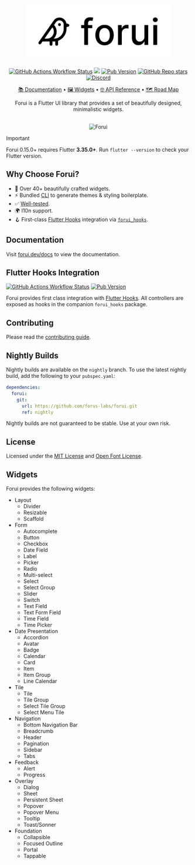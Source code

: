 <a href="https://forui.dev">
  <h1 align="center">
    <img width="400" alt="Forui" src="https://raw.githubusercontent.com/forus-labs/forui/main/docs/public/light_logo.png">
  </h1>
</a>

<p align="center">
  <a href="https://github.com/forus-labs/forui/actions/workflows/forui_build.yaml"><img alt="GitHub Actions Workflow Status" src="https://img.shields.io/github/actions/workflow/status/forus-labs/forui/forui_build.yaml?branch=main&style=flat&logo=github&label=main"></a>
  <a href="https://codecov.io/gh/forus-labs/forui" ><img src="https://codecov.io/gh/forus-labs/forui/branch/main/graph/badge.svg?token=YxGxA8Ydmg"/></a>
  <a href="https://pub.dev/packages/forui"><img alt="Pub Version" src="https://img.shields.io/pub/v/forui?style=flat&logo=dart&label=pub.dev&color=00589B"></a>
  <a href="https://github.com/forus-labs/forui"><img alt="GitHub Repo stars" src="https://img.shields.io/github/stars/forus-labs/forui?style=flat&logo=github&color=8957e5&link=https%3A%2F%2Fgithub.com%2Fforus-labs%2Fforui"></a>
  <a href="https://discord.gg/jrw3qHksjE"><img alt="Discord" src="https://img.shields.io/discord/1268920771062009886?logo=discord&logoColor=fff&label=discord&color=%237289da"></a>
</p>

<p align="center">
  <a href="https://forui.dev/docs">📚 Documentation</a> •
  <a href="https://forui.dev/docs/layout/divider">🖼️ Widgets</a> •
  <a href="https://pub.dev/documentation/forui">🤓 API Reference</a> •
  <a href="https://github.com/orgs/forus-labs/projects/9">🗺️ Road Map</a>
</p>

<p align="center">
  Forui is a Flutter UI library that provides a set of beautifully designed, minimalistic widgets.
</p>

<br />
<div align="center">
 <img width="800" alt="Forui" src="https://raw.githubusercontent.com/forus-labs/forui/main/docs/public/banner-160724.png">
</div>

> [!IMPORTANT]
> Forui 0.15.0+ requires Flutter **3.35.0+**. Run `flutter --version` to check your Flutter version.

## Why Choose Forui?

* 🎨 Over 40+ beautifully crafted widgets.
* ⚡ Bundled [CLI](https://forui.dev/docs/themes#customize-themes) to generate themes & styling boilerplate.
* ✅ [Well-tested](https://app.codecov.io/gh/forus-labs/forui).
* 🌍 I10n support.
* 🪝 First-class [Flutter Hooks](https://pub.dev/packages/flutter_hooks) integration via [`forui_hooks`](https://pub.dev/packages/forui_hooks).

## Documentation

Visit [forui.dev/docs](https://forui.dev/docs) to view the documentation.

## Flutter Hooks Integration

<a href="https://github.com/forus-labs/forui/actions/workflows/forui_hooks_build.yaml"><img alt="GitHub Actions Workflow Status" src="https://img.shields.io/github/actions/workflow/status/forus-labs/forui/forui_hooks_build.yaml?branch=main&style=flat&logo=github&label=forui_hooks"></a>
<a href="https://pub.dev/packages/forui_hooks"><img alt="Pub Version" src="https://img.shields.io/pub/v/forui_hooks?style=flat&logo=dart&label=pub.dev: forui_hooks&color=00589B"></a>

Forui provides first class integration with [Flutter Hooks](https://pub.dev/packages/flutter_hooks). All controllers
are exposed as hooks in the companion `forui_hooks` package.

## Contributing

Please read the [contributing guide](https://github.com/forus-labs/forui/blob/main/CONTRIBUTING.md).

## Nightly Builds

Nightly builds are available on the `nightly` branch. To use the latest nightly build, add the following to your `pubspec.yaml`:

```yaml
dependencies:
  forui:
    git:
      url: https://github.com/forus-labs/forui.git
      ref: nightly
```

Nightly builds are not guaranteed to be stable. Use at your own risk.

## License

Licensed under the [MIT License](https://github.com/forus-labs/forui/blob/main/forui/LICENSE) and [Open Font License](https://github.com/forus-labs/forui/blob/main/forui/LICENSE).

## Widgets

Forui provides the following widgets:

- Layout
  - Divider
  - Resizable
  - Scaffold
- Form
  - Autocomplete 
  - Button
  - Checkbox
  - Date Field
  - Label
  - Picker
  - Radio
  - Multi-select
  - Select
  - Select Group
  - Slider
  - Switch
  - Text Field
  - Text Form Field
  - Time Field
  - Time Picker
- Date Presentation
  - Accordion
  - Avatar
  - Badge
  - Calendar
  - Card
  - Item
  - Item Group
  - Line Calendar
- Tile
  - Tile
  - Tile Group
  - Select Tile Group
  - Select Menu Tile
- Navigation
  - Bottom Navigation Bar
  - Breadcrumb
  - Header
  - Pagination
  - Sidebar
  - Tabs
- Feedback
  - Alert
  - Progress
- Overlay
  - Dialog
  - Sheet
  - Persistent Sheet
  - Popover
  - Popover Menu
  - Tooltip
  - Toast/Sonner
- Foundation
  - Collapsible
  - Focused Outline
  - Portal
  - Tappable
